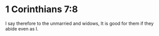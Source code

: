 # 1 Corinthians 7:8

I say therefore to the unmarried and widows, It is good for them if they abide even as I.